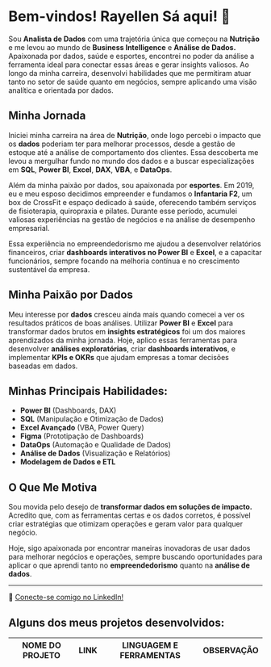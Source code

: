 # Bem-vindos! Rayellen Sá aqui! 👋

Sou **Analista de Dados** com uma trajetória única que começou na **Nutrição** e me levou ao mundo de **Business Intelligence** e **Análise de Dados.**
Apaixonada por dados, saúde e esportes, encontrei no poder da análise a ferramenta ideal para conectar essas áreas e gerar insights valiosos. 
Ao longo da minha carreira, desenvolvi habilidades que me permitiram atuar tanto no setor de saúde quanto em negócios, sempre aplicando uma visão analítica e orientada por dados.

## Minha Jornada
Iniciei minha carreira na área de **Nutrição**, onde logo percebi o impacto que os **dados** poderiam ter para melhorar processos, desde a gestão de estoque até a análise de comportamento
dos clientes. Essa descoberta me levou a mergulhar fundo no mundo dos dados e a buscar especializações em **SQL**, **Power BI**, **Excel**, **DAX**, **VBA**, e **DataOps**.

Além da minha paixão por dados, sou apaixonada por **esportes**. Em 2019, eu e meu esposo decidimos empreender e fundamos o **Infantaria F2**, um box de CrossFit e espaço dedicado à saúde, 
oferecendo também serviços de fisioterapia, quiropraxia e pilates. Durante esse período, acumulei valiosas experiências na gestão de negócios e na análise de desempenho empresarial.

Essa experiência no empreendedorismo me ajudou a desenvolver relatórios financeiros, criar **dashboards interativos no Power BI** e **Excel**, e a capacitar funcionários, 
sempre focando na melhoria contínua e no crescimento sustentável da empresa.

## Minha Paixão por Dados
Meu interesse por **dados** cresceu ainda mais quando comecei a ver os resultados práticos de boas análises. Utilizar **Power BI** e **Excel** para transformar dados brutos em 
**insights estratégicos** foi um dos maiores aprendizados da minha jornada. Hoje, aplico essas ferramentas para desenvolver **análises exploratórias**, criar **dashboards interativos**,
e implementar **KPIs e OKRs** que ajudam empresas a tomar decisões baseadas em dados.

## Minhas Principais Habilidades:
- **Power BI** (Dashboards, DAX)
- **SQL** (Manipulação e Otimização de Dados)
- **Excel Avançado** (VBA, Power Query)
- **Figma** (Prototipação de Dashboards)
- **DataOps** (Automação e Qualidade de Dados)
- **Análise de Dados** (Visualização e Relatórios)
- **Modelagem de Dados e ETL**

## O Que Me Motiva
Sou movida pelo desejo de **transformar dados em soluções de impacto.** Acredito que, com as ferramentas certas e os dados corretos, é possível criar estratégias que otimizam operações e geram valor para qualquer negócio.

Hoje, sigo apaixonada por encontrar maneiras inovadoras de usar dados para melhorar negócios e operações, sempre buscando oportunidades para aplicar o que aprendi tanto no **empreendedorismo** quanto na **análise de dados**.

---

🔗 [Conecte-se comigo no LinkedIn!](https://www.linkedin.com/in/rayellensa/)



## Alguns dos meus projetos desenvolvidos:

| NOME DO PROJETO |   LINK    |   LINGUAGEM E FERRAMENTAS  |                    OBSERVAÇÃO                     |
| --------------- | --------- | ------------ | ------------------------------------------------- |
